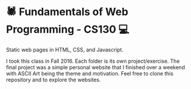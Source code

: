 # :spider: Fundamentals of Web Programming - CS130 :computer:

Static web pages in HTML, CSS, and Javascript.

I took this class in Fall 2016. Each folder is its own project/exercise. The final project was a simple personal website that I finished over a weekend with ASCII Art being the theme and motivation. Feel free to clone this repository and to explore the websites.
